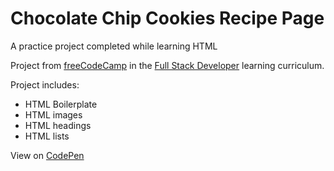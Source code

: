 # Chocolate Chip Cookies Recipe Page
A practice project completed while learning HTML

Project from [freeCodeCamp][Learning Site] in the [Full Stack Developer][Curriculum] learning curriculum.

Project includes:
* HTML Boilerplate
* HTML images
* HTML headings
* HTML lists

View on [CodePen][CodePen]

[Learning Site]: https://www.freecodecamp.org/
[Curriculum]: https://www.freecodecamp.org/learn/full-stack-developer
[CodePen]: https://codepen.io/Mordechai-Pal/pen/QwLqPGG
